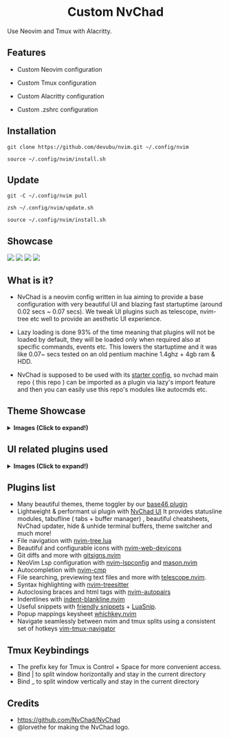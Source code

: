 <h1 align="center">Custom NvChad</h1>

Use Neovim and Tmux with Alacritty.

## Features

- Custom Neovim configuration

- Custom Tmux configuration

- Custom Alacritty configuration

- Custom .zshrc configuration

## Installation

    git clone https://github.com/devubu/nvim.git ~/.config/nvim

    source ~/.config/nvim/install.sh

## Update

    git -C ~/.config/nvim pull
    
    zsh ~/.config/nvim/update.sh
    
    source ~/.config/nvim/install.sh

## Showcase

<img src="https://nvchad.com/features/nvdash.webp">
<img src="https://nvchad.com/banner.webp">

<img src="https://nvchad.com/screenshots/onedark.webp">
<img src="https://nvchad.com/screenshots/rxyhn1.webp">

## What is it?

- NvChad is a neovim config written in lua aiming to provide a base configuration with very beautiful UI and blazing fast startuptime (around 0.02 secs ~ 0.07 secs). We tweak UI plugins such as telescope, nvim-tree etc well to provide an aesthetic UI experience. 

- Lazy loading is done 93% of the time meaning that plugins will not be loaded by default, they will be loaded only when required also at specific commands, events etc. This lowers the startuptime and it was like 0.07~ secs tested on an old pentium machine 1.4ghz + 4gb ram & HDD.

- NvChad is supposed to be used with its [starter config](https://github.com/nvchad/starter), so nvchad main repo ( this repo ) can be imported as a plugin via lazy's import feature and then you can easily use this repo's modules like autocmds etc.

## Theme Showcase

<details><summary> <b>Images (Click to expand!)</b></summary>

![4 themes](https://nvchad.com/screenshots/four_Themes.webp)
![radium 1](https://nvchad.com/screenshots/radium1.webp)
![radium 2](https://nvchad.com/screenshots/radium2.webp)
![radium 3](https://nvchad.com/screenshots/radium3.webp)


(Note: these are just 4-5 themes, NvChad has around 56 themes)
</details>

## UI related plugins used

<details><summary> <b>Images (Click to expand!)</b></summary>

<h3> Nvim-tree.lua </h3>

Fast file tree:

<kbd><img src="https://nvchad.com/features/nvimtree.webp"></kbd>

<h3> Telescope-nvim </h3>

A fuzzy file finder, picker, sorter, previewer and much more:

<kbd><img src="https://nvchad.com/features/telescope.webp"></kbd>

<h3> Our own statusline written from scratch  </h3>

[NvChad UI](https://github.com/NvChad/ui)

<kbd><img src="https://nvchad.com/features/statuslines.webp"></kbd>

<h3> Tabufline (our own pertab bufferline) </h3>

<kbd><img src="https://nvchad.com/features/tabufline.webp"></kbd>
- Here's a [video](https://www.youtube.com/watch?v=V_9iJ96U_k8&ab_channel=siduck) that showcases it.

<h3> NvCheatsheet ( our UI Plugin ) </h3>
<kbd> <img src="https://nvchad.com/features/nvcheatsheet.webp"/></kbd>

</details>

## Plugins list

- Many beautiful themes, theme toggler by our [base46 plugin](https://github.com/NvChad/base46)
- Lightweight & performant ui plugin with [NvChad UI](https://github.com/NvChad/ui) It provides statusline modules, tabufline ( tabs + buffer manager) , beautiful cheatsheets, NvChad updater, hide & unhide terminal buffers, theme switcher and much more!
- File navigation with [nvim-tree.lua](https://github.com/kyazdani42/nvim-tree.lua)
- Beautiful and configurable icons with [nvim-web-devicons](https://github.com/kyazdani42/nvim-web-devicons)
- Git diffs and more with [gitsigns.nvim](https://github.com/lewis6991/gitsigns.nvim) 
- NeoVim Lsp configuration with [nvim-lspconfig](https://github.com/neovim/nvim-lspconfig) and [mason.nvim](https://github.com/williamboman/mason.nvim)
- Autocompletion with [nvim-cmp](https://github.com/hrsh7th/nvim-cmp)
- File searching, previewing text files and more with [telescope.nvim](https://github.com/nvim-telescope/telescope.nvim).
- Syntax highlighting with [nvim-treesitter](https://github.com/nvim-treesitter/nvim-treesitter)
- Autoclosing braces and html tags with [nvim-autopairs](https://github.com/windwp/nvim-autopairs)
- Indentlines with [indent-blankline.nvim](https://github.com/lukas-reineke/indent-blankline.nvim)
- Useful snippets with [friendly snippets](https://github.com/rafamadriz/friendly-snippets) + [LuaSnip](https://github.com/L3MON4D3/LuaSnip).
- Popup mappings keysheet [whichkey.nvim](https://github.com/folke/which-key.nvim)
- Navigate seamlessly between nvim and tmux splits using a consistent set of hotkeys [vim-tmux-navigator](https://github.com/christoomey/vim-tmux-navigator)

## Tmux Keybindings

- The prefix key for Tmux is Control + Space for more convenient access.
- Bind | to split window horizontally and stay in the current directory
- Bind _ to split window vertically and stay in the current directory

## Credits

- https://github.com/NvChad/NvChad
- @lorvethe for making the NvChad logo.

